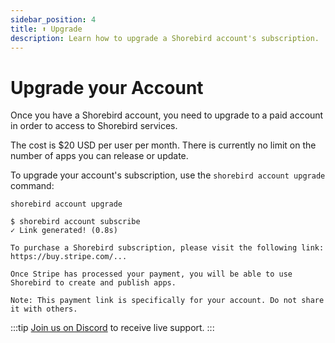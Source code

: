 ```yaml
---
sidebar_position: 4
title: ⬆️ Upgrade
description: Learn how to upgrade a Shorebird account's subscription.
---
```


# Upgrade your Account

Once you have a Shorebird account, you need to upgrade to a paid account in order to access to Shorebird services.

The cost is $20 USD per user per month. There is currently no limit on the number of apps you can release or update.

To upgrade your account's subscription, use the `shorebird account upgrade` command:

```
shorebird account upgrade
```

```
$ shorebird account subscribe
✓ Link generated! (0.8s)

To purchase a Shorebird subscription, please visit the following link:
https://buy.stripe.com/...

Once Stripe has processed your payment, you will be able to use Shorebird to create and publish apps.

Note: This payment link is specifically for your account. Do not share it with others.
```

:::tip
[Join us on Discord](https://discord.com/invite/9hKJcWGcaB) to receive live support.
:::
